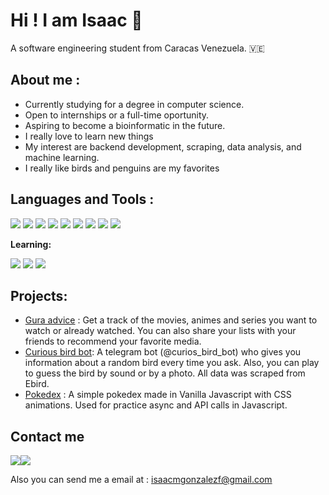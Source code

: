 # Hi ! I am Isaac 🐧
A software engineering student from Caracas Venezuela. 🇻🇪

## **About me :**

 - Currently studying for a degree in computer science. 
 - Open to internships or a full-time oportunity. 
 - Aspiring to become a bioinformatic in the future.
 - I really love to learn new things
 - My interest are backend development, scraping, data analysis, and machine learning.
 - I really like birds and penguins are my favorites

## **Languages and Tools :**

<img src="https://img.icons8.com/color/48/000000/python--v1.png"/>
<img src="https://img.icons8.com/color/48/000000/javascript--v1.png"/>

<img src="https://img.icons8.com/ios-filled/48/000000/flask.png"/>
<img src="https://img.icons8.com/ios-filled/48/000000/django.png"/>
<img src="https://img.icons8.com/color/48/000000/postgreesql.png"/>
<img src="https://img.icons8.com/color/48/000000/power-bi.png"/>

<img src="https://img.icons8.com/color/48/000000/git.png"/>
<img src="https://img.icons8.com/ios-filled/48/000000/console.png"/>
<img src="https://img.icons8.com/color/48/000000/heroku.png"/>

**Learning:**

<img src="https://img.icons8.com/color/48/000000/typescript.png"/>
<img src="https://img.icons8.com/plasticine/48/000000/react.png"/>
<img src="https://img.icons8.com/color/48/000000/nodejs.png"/>


## **Projects:**

 - [Gura advice](https://gura-advice.herokuapp.com/) : Get a track of the movies, animes and series you want to watch or already watched. You can also share your lists with your friends to recommend your favorite media.
 -  [Curious bird bot](https://github.com/isaac152/curious_bird_bot):  A telegram bot (@curios_bird_bot) who gives you information about a random bird every time you ask. Also, you can play to guess the bird by sound or by a photo. All data was scraped from Ebird.
 - [Pokedex](https://isaac152.github.io/pokedex/) : A simple pokedex made in Vanilla Javascript with CSS animations. Used for practice async and API calls in Javascript.

## Contact me
<a href = ' https://twitter.com/isaac152'><img src="https://img.icons8.com/fluency/48/000000/twitter.png"/></a><a href = '#'><img src="https://img.icons8.com/color/48/000000/linkedin.png"/></a>

Also you can send me a email at : isaacmgonzalezf@gmail.com
